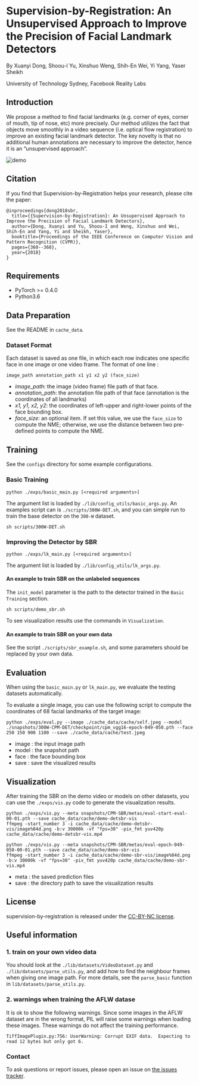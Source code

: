 # Supervision-by-Registration: An Unsupervised Approach to Improve the Precision of Facial Landmark Detectors
By Xuanyi Dong, Shoou-I Yu, Xinshuo Weng, Shih-En Wei, Yi Yang, Yaser Sheikh

University of Technology Sydney, Facebook Reality Labs

## Introduction
We propose a method to find facial landmarks (e.g. corner of eyes, corner of mouth, tip of nose, etc) more precisely.
Our method utilizes the fact that objects move smoothly in a video sequence (i.e. optical flow registration) to improve an existing facial landmark detector.
The key novelty is that no additional human annotations are necessary to improve the detector, hence it is an “unsupervised approach”.

![demo](https://github.com/facebookresearch/supervision-by-registration/blob/master/cache_data/cache/demo.gif)

## Citation
If you find that Supervision-by-Registration helps your research, please cite the paper:
```
@inproceedings{dong2018sbr,
  title={{Supervision-by-Registration}: An Unsupervised Approach to Improve the Precision of Facial Landmark Detectors},
  author={Dong, Xuanyi and Yu, Shoou-I and Weng, Xinshuo and Wei, Shih-En and Yang, Yi and Sheikh, Yaser},
  booktitle={Proceedings of the IEEE Conference on Computer Vision and Pattern Recognition (CVPR)},
  pages={360--368},
  year={2018}
}
```

## Requirements
- PyTorch >= 0.4.0
- Python3.6

## Data Preparation

See the README in `cache_data`.

### Dataset Format
Each dataset is saved as one file, in which each row indicates one specific face in one image or one video frame.
The format of one line : 
```
image_path annotation_path x1 y1 x2 y2 (face_size)
```
- *image_path*: the image (video frame) file path of that face.
- *annotation_path*: the annotation file path of that face (annotation is the coordinates of all landmarks)
- *x1, y1, x2, y2*: the coordinates of left-upper and right-lower points of the face bounding box.
- *face_size*: an optional item. If set this value, we use the `face_size` to compute the NME; otherwise, we use the distance between two pre-defined points to compute the NME.

## Training

See the `configs` directory for some example configurations.
### Basic Training
```
python ./exps/basic_main.py [<required arguments>]
```
The argument list is loaded by `./lib/config_utils/basic_args.py`.
An examples script can is `./scripts/300W-DET.sh`, and you can simple run to train the base detector on the `300-W` dataset.
```
sh scripts/300W-DET.sh
```

### Improving the Detector by SBR
```
python ./exps/lk_main.py [<required arguments>]
```
The argument list is loaded by `./lib/config_utils/lk_args.py`.


#### An example to train SBR on the unlabeled sequences
The `init_model` parameter is the path to the detector trained in the `Basic Training` section.
```
sh scripts/demo_sbr.sh
```
To see visualization results use the commands in `Visualization`.

#### An example to train SBR on your own data
See the script `./scripts/sbr_example.sh`, and some parameters should be replaced by your own data.


## Evaluation

When using the `basic_main.py` or `lk_main.py`, we evaluate the testing datasets automatically.

To evaluate a single image, you can use the following script to compute the coordinates of 68 facial landmarks of the target image:
```
python ./exps/eval.py --image ./cache_data/cache/self.jpeg --model ./snapshots/300W-CPM-DET/checkpoint/cpm_vgg16-epoch-049-050.pth --face 250 150 900 1100 --save ./cache_data/cache/test.jpeg
```
- image : the input image path
- model : the snapshot path
- face  : the face bounding box
- save  : save the visualized results


## Visualization

After training the SBR on the demo video or models on other datasets, you can use the `./exps/vis.py` code to generate the visualization results.
```
python ./exps/vis.py --meta snapshots/CPM-SBR/metas/eval-start-eval-00-01.pth --save cache_data/cache/demo-detsbr-vis
ffmpeg -start_number 3 -i cache_data/cache/demo-detsbr-vis/image%04d.png -b:v 30000k -vf "fps=30" -pix_fmt yuv420p cache_data/cache/demo-detsbr-vis.mp4

python ./exps/vis.py --meta snapshots/CPM-SBR/metas/eval-epoch-049-050-00-01.pth --save cache_data/cache/demo-sbr-vis
ffmpeg -start_number 3 -i cache_data/cache/demo-sbr-vis/image%04d.png -b:v 30000k -vf "fps=30" -pix_fmt yuv420p cache_data/cache/demo-sbr-vis.mp4
```
- meta : the saved prediction files
- save : the directory path to save the visualization results


## License
supervision-by-registration is released under the [CC-BY-NC license](https://github.com/facebookresearch/supervision-by-registration/blob/master/LICENSE).


## Useful information

### 1. train on your own video data
You should look at the `./lib/datasets/VideoDataset.py` and `./lib/datasets/parse_utils.py`, and add how to find the neighbour frames when giving one image path.
For more details, see the `parse_basic` function in `lib/datasets/parse_utils.py`.

### 2. warnings when training the AFLW datase
It is ok to show the following warnings. Since some images in the AFLW dataset are in the wrong format, PIL will raise some warnings when loading these images. These warnings do not affect the training performance.
```
TiffImagePlugin.py:756: UserWarning: Corrupt EXIF data.  Expecting to read 12 bytes but only got 6.
```

### Contact
To ask questions or report issues, please open an issue on [the issues tracker](https://github.com/facebookresearch/supervision-by-registration/issues).
